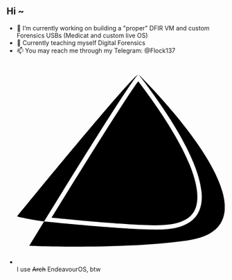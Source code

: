## Hi ~

<!--
**Flock137/flock137** is a ✨ _special_ ✨ repository because its `README.md` (this file) appears on your GitHub profile.

Here are some ideas to get you started:

- 🔭 I’m currently working on ...
- 🌱 I’m currently learning ...
- 👯 I’m looking to collaborate on ...
- 🤔 I’m looking for help with ...
- 💬 Ask me about ...
- 📫 How to reach me: ...
- ⚡ Fun fact: ...
-->

- 🔭 I’m currently working on building a "proper" DFIR VM and custom Forensics USBs (Medicat and custom live OS)
- 🌱 Currently teaching myself Digital Forensics
- 📫 You may reach me through my Telegram: @Flock137
- <svg role="img" viewBox="0 0 24 24" xmlns="http://www.w3.org/2000/svg"><title>EndeavourOS</title><path d="M14.03 2.036v.002C13.303 2.138 0 18.46 0 18.46s.957.272 3.135.588c0 0 10.435-17.061 10.904-17.008-.001 0-.01-.006-.01-.004zM3.135 19.048c-.95 1.562-1.71 2.818-1.71 2.818s10.218.46 18.165-.606c11.308-1.516-2.324-15.96-5.537-19.214 2.542 3.36 13.473 17.751 2.459 17.937-3.89.066-13.377-.935-13.377-.935zm10.906-17.01v.002c.022.01 0 .002 0-.002zm-.037.797c-.055.073-.09.112-.156.205a61.39 61.39 0 0 0-1.285 1.9 356.805 356.805 0 0 0-3.723 5.842c-2.448 3.908-4.467 7.208-4.846 7.826 1.034.107 8.948.935 12.508.875 1.322-.022 2.274-.26 2.926-.623.652-.363 1.022-.839 1.228-1.447.413-1.217.063-3.047-.753-5.018-1.537-3.711-4.485-7.686-5.899-9.56z"/></svg> I use ~~Arch~~ EndeavourOS, btw 
